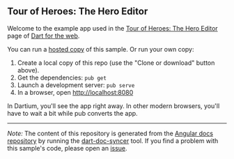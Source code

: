 ## Tour of Heroes: The Hero Editor

Welcome to the example app used in the
[Tour of Heroes: The Hero Editor](https://webdev.dartlang.org/angular/tutorial/toh-pt1) page
of [Dart for the web](https://webdev.dartlang.org).

You can run a [hosted copy](https://webdev.dartlang.org/examples/ng/doc/toh-1) of this
sample. Or run your own copy:

1. Create a local copy of this repo (use the "Clone or download" button above).
2. Get the dependencies: `pub get`
3. Launch a development server: `pub serve`
4. In a browser, open [http://localhost:8080](http://localhost:8080)

In Dartium, you'll see the app right away. In other modern browsers,
you'll have to wait a bit while pub converts the app.

---

*Note:* The content of this repository is generated from the
[Angular docs repository][docs repo] by running the
[dart-doc-syncer](//github.com/angular/dart-doc-syncer) tool.
If you find a problem with this sample's code, please open an [issue][].

[docs repo]: //github.com/dart-lang/site-webdev/tree/master/examples/ng/doc/toh-1
[issue]: //github.com/dart-lang/site-webdev/issues/new?title=examples/ng/doc/toh-1
